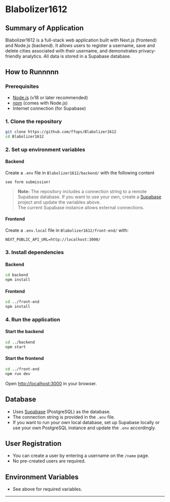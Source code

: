 # Blabolizer1612

## Summary of Application

Blabolizer1612 is a full-stack web application built with Next.js (frontend) and Node.js (backend). It allows users to register a username, save and delete cities associated with their username, and demonstrates privacy-friendly analytics. All data is stored in a Supabase database.

## How to Runnnnn

### Prerequisites

- [Node.js](https://nodejs.org/) (v18 or later recommended)
- [npm](https://www.npmjs.com/) (comes with Node.js)
- Internet connection (for Supabase)

### 1. Clone the repository

```sh
git clone https://github.com/ffups/Blabolizer1612
cd Blabolizer1612
```

### 2. Set up environment variables

#### Backend

Create a `.env` file in `Blabolizer1612/backend/` with the following content 

```
see form submission!
```

> **Note:** The repository includes a connection string to a remote Supabase database. If you want to use your own, create a [Supabase](https://supabase.com/) project and update the variables above.  
> The current Supabase instance allows external connections.

#### Frontend

Create a `.env.local` file in `Blabolizer1612/front-end/` with:

```
NEXT_PUBLIC_API_URL=http://localhost:3000/
```

### 3. Install dependencies

#### Backend

```sh
cd backend
npm install
```

#### Frontend

```sh
cd ../front-end
npm install
```

### 4. Run the application

#### Start the backend

```sh
cd ../backend
npm start
```

#### Start the frontend

```sh
cd ../front-end
npm run dev
```

Open [http://localhost:3000](http://localhost:3000) in your browser.

## Database

- Uses [Supabase](https://supabase.com/) (PostgreSQL) as the database.
- The connection string is provided in the `.env` file.
- If you want to run your own local database, set up Supabase locally or use your own PostgreSQL instance and update the `.env` accordingly.

## User Registration

- You can create a user by entering a username on the `/name` page.
- No pre-created users are required.

## Environment Variables

- See above for required variables.

---
